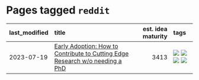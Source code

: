 # Pages tagged `reddit`

|last_modified|title|est. idea maturity|tags
|:---|:---|---:|:---|
|2023-07-19|[Early Adoption: How to Contribute to Cutting Edge Research w/o needing a PhD](../early_adoption_and_fomo.md)|3413|[![](https://img.shields.io/badge/tag-career_advice-6edb5)](../tags/career_advice.md) [![](https://img.shields.io/badge/tag-early_adoption-f1c85)](../tags/early_adoption.md) [![](https://img.shields.io/badge/tag-mentoring-2229ca)](../tags/mentoring.md) [![](https://img.shields.io/badge/tag-reddit-3b815)](../tags/reddit.md)|